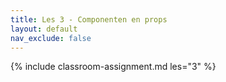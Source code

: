 ```yaml
---
title: Les 3 - Componenten en props
layout: default
nav_exclude: false
---
```


{% include classroom-assignment.md les="3" %}